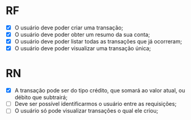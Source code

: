 # RF 

- [x] O usuário deve poder criar uma transação;
- [x] O usuário deve poder obter um resumo da sua conta;
- [x] O usuário deve poder listar todas as transações que já ocorreram;
- [x] O usuário deve poder visualizar uma transação única;

# RN    

- [x] A transação pode ser do tipo crédito, que somará ao valor atual, ou débito que subtrairá;
- [ ] Deve ser possível identificarmos o usuário entre as requisições;
- [ ] O usuário só pode visualizar transações o qual ele criou;
